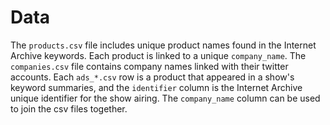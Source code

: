 # Data

The `products.csv` file includes unique product names found in the Internet Archive keywords.  Each product is linked to a unique `company_name`.  The `companies.csv` file contains company names linked with their twitter accounts.  Each `ads_*.csv` row is a product that appeared in a show's keyword summaries, and the `identifier` column is the Internet Archive unique identifier for the show airing.  The `company_name` column can be used to join the csv files together.